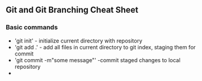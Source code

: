 ##  Git and Git Branching Cheat Sheet


### Basic commands
* 'git init' - initialize current directory with repository
* 'git add .' - add all files in current directory to git index, staging them for  commit
* 'git commit -m"some message"' -commit  staged  changes to local repository
* 
